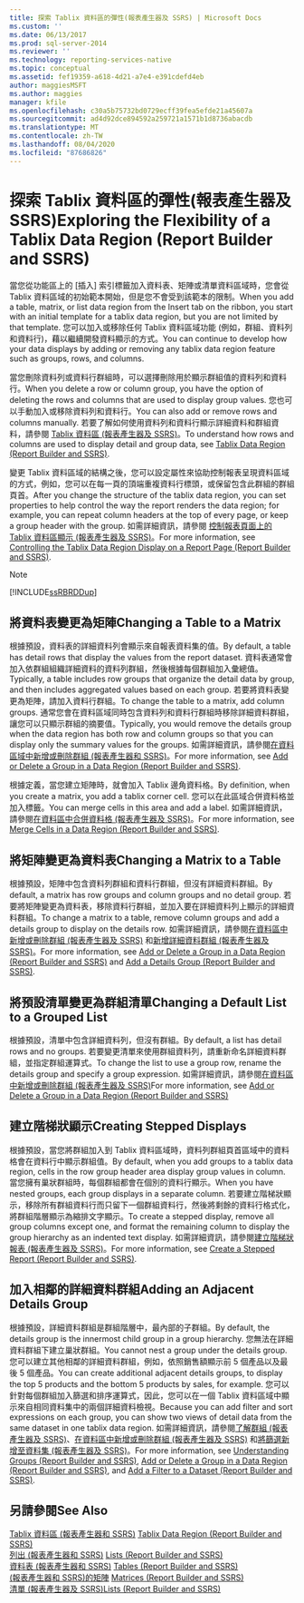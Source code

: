 ```yaml
---
title: 探索 Tablix 資料區的彈性(報表產生器及 SSRS) | Microsoft Docs
ms.custom: ''
ms.date: 06/13/2017
ms.prod: sql-server-2014
ms.reviewer: ''
ms.technology: reporting-services-native
ms.topic: conceptual
ms.assetid: fef19359-a618-4d21-a7e4-e391cdefd4eb
author: maggiesMSFT
ms.author: maggies
manager: kfile
ms.openlocfilehash: c30a5b75732bd0729ecff39fea5efde21a45607a
ms.sourcegitcommit: ad4d92dce894592a259721a1571b1d8736abacdb
ms.translationtype: MT
ms.contentlocale: zh-TW
ms.lasthandoff: 08/04/2020
ms.locfileid: "87686826"
---
```

# <a name="exploring-the-flexibility-of-a-tablix-data-region-report-builder-and-ssrs"></a><span data-ttu-id="8978c-102">探索 Tablix 資料區的彈性(報表產生器及 SSRS)</span><span class="sxs-lookup"><span data-stu-id="8978c-102">Exploring the Flexibility of a Tablix Data Region (Report Builder and SSRS)</span></span>
  <span data-ttu-id="8978c-103">當您從功能區上的 [插入] 索引標籤加入資料表、矩陣或清單資料區域時，您會從 Tablix 資料區域的初始範本開始，但是您不會受到該範本的限制。</span><span class="sxs-lookup"><span data-stu-id="8978c-103">When you add a table, matrix, or list data region from the Insert tab on the ribbon, you start with an initial template for a tablix data region, but you are not limited by that template.</span></span> <span data-ttu-id="8978c-104">您可以加入或移除任何 Tablix 資料區域功能 (例如，群組、資料列和資料行)，藉以繼續開發資料顯示的方式。</span><span class="sxs-lookup"><span data-stu-id="8978c-104">You can continue to develop how your data displays by adding or removing any tablix data region feature such as  groups, rows, and columns.</span></span>  
  
 <span data-ttu-id="8978c-105">當您刪除資料列或資料行群組時，可以選擇刪除用於顯示群組值的資料列和資料行。</span><span class="sxs-lookup"><span data-stu-id="8978c-105">When you delete a row or column group, you have the option of deleting the rows and columns that are used to display group values.</span></span> <span data-ttu-id="8978c-106">您也可以手動加入或移除資料列和資料行。</span><span class="sxs-lookup"><span data-stu-id="8978c-106">You can also add or remove rows and columns manually.</span></span> <span data-ttu-id="8978c-107">若要了解如何使用資料列和資料行顯示詳細資料和群組資料，請參閱 [Tablix 資料區 &#40;報表產生器及 SSRS&#41;](../tablix-data-region-report-builder-and-ssrs.md)。</span><span class="sxs-lookup"><span data-stu-id="8978c-107">To understand how rows and columns are used to display detail and group data, see [Tablix Data Region &#40;Report Builder and SSRS&#41;](../tablix-data-region-report-builder-and-ssrs.md).</span></span>  
  
 <span data-ttu-id="8978c-108">變更 Tablix 資料區域的結構之後，您可以設定屬性來協助控制報表呈現資料區域的方式，例如，您可以在每一頁的頂端重複資料行標頭，或保留包含此群組的群組頁首。</span><span class="sxs-lookup"><span data-stu-id="8978c-108">After you change the structure of the tablix data region, you can set properties to help control the way the report renders the data region; for example, you can repeat column headers at the top of every page, or keep a group header with the group.</span></span> <span data-ttu-id="8978c-109">如需詳細資訊，請參閱 [控制報表頁面上的 Tablix 資料區顯示 &#40;報表產生器及 SSRS&#41;](controlling-the-tablix-data-region-display-on-a-report-page.md)。</span><span class="sxs-lookup"><span data-stu-id="8978c-109">For more information, see [Controlling the Tablix Data Region Display on a Report Page &#40;Report Builder and SSRS&#41;](controlling-the-tablix-data-region-display-on-a-report-page.md).</span></span>  
  
> [!NOTE]  
>  [!INCLUDE[ssRBRDDup](../../includes/ssrbrddup-md.md)]  
  
## <a name="changing-a-table-to-a-matrix"></a><span data-ttu-id="8978c-110">將資料表變更為矩陣</span><span class="sxs-lookup"><span data-stu-id="8978c-110">Changing a Table to a Matrix</span></span>  
 <span data-ttu-id="8978c-111">根據預設，資料表的詳細資料列會顯示來自報表資料集的值。</span><span class="sxs-lookup"><span data-stu-id="8978c-111">By default, a table has detail rows that display the values from the report dataset.</span></span> <span data-ttu-id="8978c-112">資料表通常會加入依群組組織詳細資料的資料列群組，然後根據每個群組加入彙總值。</span><span class="sxs-lookup"><span data-stu-id="8978c-112">Typically, a table includes row groups that organize the detail data by group, and then includes aggregated values based on each group.</span></span> <span data-ttu-id="8978c-113">若要將資料表變更為矩陣，請加入資料行群組。</span><span class="sxs-lookup"><span data-stu-id="8978c-113">To change the table to a matrix, add column groups.</span></span> <span data-ttu-id="8978c-114">通常您會在資料區域同時包含資料列和資料行群組時移除詳細資料群組，讓您可以只顯示群組的摘要值。</span><span class="sxs-lookup"><span data-stu-id="8978c-114">Typically, you would remove the details group when the data region has both row and column groups so that you can display only the summary values for the groups.</span></span> <span data-ttu-id="8978c-115">如需詳細資訊，請參閱[在資料區域中新增或刪除群組 &#40;報表產生器和 SSRS&#41;](add-or-delete-a-group-in-a-data-region-report-builder-and-ssrs.md)。</span><span class="sxs-lookup"><span data-stu-id="8978c-115">For more information, see [Add or Delete a Group in a Data Region &#40;Report Builder and SSRS&#41;](add-or-delete-a-group-in-a-data-region-report-builder-and-ssrs.md).</span></span>  
  
 <span data-ttu-id="8978c-116">根據定義，當您建立矩陣時，就會加入 Tablix 邊角資料格。</span><span class="sxs-lookup"><span data-stu-id="8978c-116">By definition, when you create a matrix, you add a tablix corner cell.</span></span> <span data-ttu-id="8978c-117">您可以在此區域合併資料格並加入標籤。</span><span class="sxs-lookup"><span data-stu-id="8978c-117">You can merge cells in this area and add a label.</span></span> <span data-ttu-id="8978c-118">如需詳細資訊，請參閱[在資料區中合併資料格 &#40;報表產生器及 SSRS&#41;](merge-cells-in-a-data-region-report-builder-and-ssrs.md)。</span><span class="sxs-lookup"><span data-stu-id="8978c-118">For more information, see [Merge Cells in a Data Region &#40;Report Builder and SSRS&#41;](merge-cells-in-a-data-region-report-builder-and-ssrs.md).</span></span>  
  
## <a name="changing-a-matrix-to-a-table"></a><span data-ttu-id="8978c-119">將矩陣變更為資料表</span><span class="sxs-lookup"><span data-stu-id="8978c-119">Changing a Matrix to a Table</span></span>  
 <span data-ttu-id="8978c-120">根據預設，矩陣中包含資料列群組和資料行群組，但沒有詳細資料群組。</span><span class="sxs-lookup"><span data-stu-id="8978c-120">By default, a matrix has row groups and column groups and no detail group.</span></span> <span data-ttu-id="8978c-121">若要將矩陣變更為資料表，移除資料行群組，並加入要在詳細資料列上顯示的詳細資料群組。</span><span class="sxs-lookup"><span data-stu-id="8978c-121">To change a matrix to a table, remove column groups and add a details group to display on the details row.</span></span> <span data-ttu-id="8978c-122">如需詳細資訊，請參閱[在資料區中新增或刪除群組 &#40;報表產生器及 SSRS&#41;](add-or-delete-a-group-in-a-data-region-report-builder-and-ssrs.md) 和[新增詳細資料群組 &#40;報表產生器及 SSRS&#41;](add-a-details-group-report-builder-and-ssrs.md)。</span><span class="sxs-lookup"><span data-stu-id="8978c-122">For more information, see [Add or Delete a Group in a Data Region &#40;Report Builder and SSRS&#41;](add-or-delete-a-group-in-a-data-region-report-builder-and-ssrs.md) and [Add a Details Group &#40;Report Builder and SSRS&#41;](add-a-details-group-report-builder-and-ssrs.md).</span></span>  
  
## <a name="changing-a-default-list-to-a-grouped-list"></a><span data-ttu-id="8978c-123">將預設清單變更為群組清單</span><span class="sxs-lookup"><span data-stu-id="8978c-123">Changing a Default List to a Grouped List</span></span>  
 <span data-ttu-id="8978c-124">根據預設，清單中包含詳細資料列，但沒有群組。</span><span class="sxs-lookup"><span data-stu-id="8978c-124">By default, a list has detail rows and no groups.</span></span> <span data-ttu-id="8978c-125">若要變更清單來使用群組資料列，請重新命名詳細資料群組，並指定群組運算式。</span><span class="sxs-lookup"><span data-stu-id="8978c-125">To change the list to use a group row, rename the details group and specify a group expression.</span></span> <span data-ttu-id="8978c-126">如需詳細資訊，請參閱[在資料區中新增或刪除群組 &#40;報表產生器及 SSRS&#41;](add-or-delete-a-group-in-a-data-region-report-builder-and-ssrs.md)</span><span class="sxs-lookup"><span data-stu-id="8978c-126">For more information, see [Add or Delete a Group in a Data Region &#40;Report Builder and SSRS&#41;](add-or-delete-a-group-in-a-data-region-report-builder-and-ssrs.md)</span></span>  
  
## <a name="creating-stepped-displays"></a><span data-ttu-id="8978c-127">建立階梯狀顯示</span><span class="sxs-lookup"><span data-stu-id="8978c-127">Creating Stepped Displays</span></span>  
 <span data-ttu-id="8978c-128">根據預設，當您將群組加入到 Tablix 資料區域時，資料列群組頁首區域中的資料格會在資料行中顯示群組值。</span><span class="sxs-lookup"><span data-stu-id="8978c-128">By default, when you add groups to a tablix data region, cells in the row group header area display group values in column.</span></span> <span data-ttu-id="8978c-129">當您擁有巢狀群組時，每個群組都會在個別的資料行顯示。</span><span class="sxs-lookup"><span data-stu-id="8978c-129">When you have nested groups, each group displays in a separate column.</span></span> <span data-ttu-id="8978c-130">若要建立階梯狀顯示，移除所有群組資料行而只留下一個群組資料行，然後將剩餘的資料行格式化，將群組階層顯示為縮排文字顯示。</span><span class="sxs-lookup"><span data-stu-id="8978c-130">To create a stepped display, remove all group columns except one, and format the remaining column to display the group hierarchy as an indented text display.</span></span> <span data-ttu-id="8978c-131">如需詳細資訊，請參閱[建立階梯狀報表 &#40;報表產生器及 SSRS&#41;](create-a-stepped-report-report-builder-and-ssrs.md)。</span><span class="sxs-lookup"><span data-stu-id="8978c-131">For more information, see [Create a Stepped Report &#40;Report Builder and SSRS&#41;](create-a-stepped-report-report-builder-and-ssrs.md).</span></span>  
  
## <a name="adding-an-adjacent-details-group"></a><span data-ttu-id="8978c-132">加入相鄰的詳細資料群組</span><span class="sxs-lookup"><span data-stu-id="8978c-132">Adding an Adjacent Details Group</span></span>  
 <span data-ttu-id="8978c-133">根據預設，詳細資料群組是群組階層中，最內部的子群組。</span><span class="sxs-lookup"><span data-stu-id="8978c-133">By default, the details group is the innermost child group in a group hierarchy.</span></span> <span data-ttu-id="8978c-134">您無法在詳細資料群組下建立巢狀群組。</span><span class="sxs-lookup"><span data-stu-id="8978c-134">You cannot nest a group under the details group.</span></span> <span data-ttu-id="8978c-135">您可以建立其他相鄰的詳細資料群組，例如，依照銷售額顯示前 5 個產品以及最後 5 個產品。</span><span class="sxs-lookup"><span data-stu-id="8978c-135">You can create additional adjacent details groups, to display the top 5 products and the bottom 5 products by sales, for example.</span></span> <span data-ttu-id="8978c-136">您可以針對每個群組加入篩選和排序運算式，因此，您可以在一個 Tablix 資料區域中顯示來自相同資料集中的兩個詳細資料檢視。</span><span class="sxs-lookup"><span data-stu-id="8978c-136">Because you can add filter and sort expressions on each group, you can show two views of detail data from the same dataset in one tablix data region.</span></span> <span data-ttu-id="8978c-137">如需詳細資訊，請參閱[了解群組 &#40;報表產生器及 SSRS&#41;](understanding-groups-report-builder-and-ssrs.md)、[在資料區中新增或刪除群組 &#40;報表產生器及 SSRS&#41;](add-or-delete-a-group-in-a-data-region-report-builder-and-ssrs.md) 和[將篩選新增至資料集 &#40;報表產生器及 SSRS&#41;](../report-data/add-a-filter-to-a-dataset-report-builder-and-ssrs.md)。</span><span class="sxs-lookup"><span data-stu-id="8978c-137">For more information, see [Understanding Groups &#40;Report Builder and SSRS&#41;](understanding-groups-report-builder-and-ssrs.md), [Add or Delete a Group in a Data Region &#40;Report Builder and SSRS&#41;](add-or-delete-a-group-in-a-data-region-report-builder-and-ssrs.md), and [Add a Filter to a Dataset &#40;Report Builder and SSRS&#41;](../report-data/add-a-filter-to-a-dataset-report-builder-and-ssrs.md).</span></span>  
  
## <a name="see-also"></a><span data-ttu-id="8978c-138">另請參閱</span><span class="sxs-lookup"><span data-stu-id="8978c-138">See Also</span></span>  
 <span data-ttu-id="8978c-139">[Tablix 資料區 &#40;報表產生器和 SSRS&#41;](../tablix-data-region-report-builder-and-ssrs.md) </span><span class="sxs-lookup"><span data-stu-id="8978c-139">[Tablix Data Region &#40;Report Builder and SSRS&#41;](../tablix-data-region-report-builder-and-ssrs.md) </span></span>  
 <span data-ttu-id="8978c-140">[列出 &#40;報表產生器和 SSRS&#41;](tables-matrices-and-lists-report-builder-and-ssrs.md) </span><span class="sxs-lookup"><span data-stu-id="8978c-140">[Lists &#40;Report Builder and SSRS&#41;](tables-matrices-and-lists-report-builder-and-ssrs.md) </span></span>  
 <span data-ttu-id="8978c-141">[資料表 &#40;報表產生器和 SSRS&#41;](tables-report-builder-and-ssrs.md) </span><span class="sxs-lookup"><span data-stu-id="8978c-141">[Tables &#40;Report Builder  and SSRS&#41;](tables-report-builder-and-ssrs.md) </span></span>  
 <span data-ttu-id="8978c-142">[&#40;報表產生器和 SSRS&#41;的矩陣](create-a-matrix-report-builder-and-ssrs.md) </span><span class="sxs-lookup"><span data-stu-id="8978c-142">[Matrices &#40;Report Builder and SSRS&#41;](create-a-matrix-report-builder-and-ssrs.md) </span></span>  
 [<span data-ttu-id="8978c-143">清單 &#40;報表產生器及 SSRS&#41;</span><span class="sxs-lookup"><span data-stu-id="8978c-143">Lists &#40;Report Builder and SSRS&#41;</span></span>](create-invoices-and-forms-with-lists-report-builder-and-ssrs.md)  
  
  
